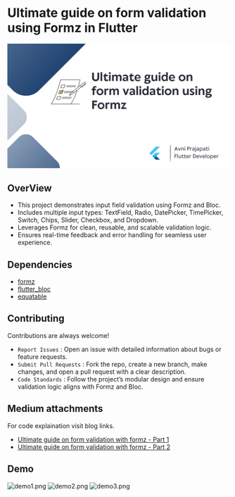 # Ultimate guide on form validation using Formz in Flutter

![banner.jpg](https://github.com/Avni21101/Ultimate_Formz_Flutter/blob/main/reademe_images/banner.jpg)

## OverView
- This project demonstrates input field validation using Formz and Bloc.
- Includes multiple input types: TextField, Radio, DatePicker, TimePicker, Switch, Chips, Slider, Checkbox, and Dropdown.
- Leverages Formz for clean, reusable, and scalable validation logic.
- Ensures real-time feedback and error handling for seamless user experience.

## Dependencies
- [formz](https://pub.dev/packages/formz)
- [flutter_bloc](https://pub.dev/packages/flutter_bloc)
- [equatable](https://pub.dev/packages/equatable)

## Contributing
Contributions are always welcome!

- `Report Issues` : Open an issue with detailed information about bugs or feature requests.
- `Submit Pull Requests` : Fork the repo, create a new branch, make changes, and open a pull request with a clear description.
- `Code Standards` : Follow the project’s modular design and ensure validation logic aligns with Formz and Bloc.

## Medium attachments
For code explaination visit blog links.
- [Ultimate guide on form validation with formz - Part 1 ]()
- [Ultimate guide on form validation with formz - Part 2 ]()

## Demo
![demo1.png]()
![demo2.png]()
![demo3.png]()
